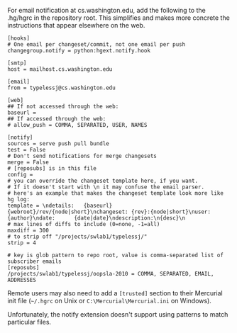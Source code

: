 For email notification at cs.washington.edu, add the following to the
.hg/hgrc in the repository root.  This simplifies and makes more concrete
the instructions that appear elsewhere on the web.

```
[hooks]
# One email per changeset/commit, not one email per push
changegroup.notify = python:hgext.notify.hook

[smtp]
host = mailhost.cs.washington.edu

[email]
from = typelessj@cs.washington.edu

[web]
## If not accessed through the web:
baseurl = 
## If accessed through the web:
# allow_push = COMMA, SEPARATED, USER, NAMES

[notify]
sources = serve push pull bundle
test = False
# Don't send notifications for merge changesets
merge = False
# [reposubs] is in this file
config = 
# you can override the changeset template here, if you want.
# If it doesn't start with \n it may confuse the email parser.
# here's an example that makes the changeset template look more like hg log:
template = \ndetails:   {baseurl}{webroot}/rev/{node|short}\nchangeset: {rev}:{node|short}\nuser:      {author}\ndate:      {date|date}\ndescription:\n{desc}\n
# max lines of diffs to include (0=none, -1=all)
maxdiff = 300
# to strip off "/projects/swlab1/typelessj/"
strip = 4

# key is glob pattern to repo root, value is comma-separated list of subscriber emails
[reposubs]
/projects/swlab1/typelessj/oopsla-2010 = COMMA, SEPARATED, EMAIL, ADDRESSES
```


Remote users may also need to add a `[trusted]` section to their Mercurial
init file (`~/.hgrc` on Unix or `C:\Mercurial\Mercurial.ini` on Windows).

Unfortunately, the notify extension doesn't support using patterns to match
particular files.